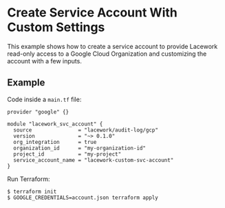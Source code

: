 # Create Service Account With Custom Settings

This example shows how to create a service account to provide Lacework
read-only access to a Google Cloud Organization and customizing the account
with a few inputs.

## Example

Code inside a `main.tf` file:

```hcl
provider "google" {}

module "lacework_svc_account" {
  source               = "lacework/audit-log/gcp"
  version              = "~> 0.1.0"
  org_integration      = true
  organization_id      = "my-organization-id"
  project_id           = "my-project"
  service_account_name = "lacework-custom-svc-account"
}
```

Run Terraform:
```
$ terraform init
$ GOOGLE_CREDENTIALS=account.json terraform apply
```
